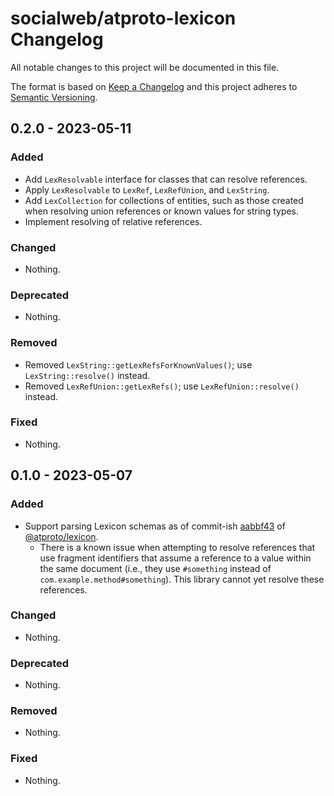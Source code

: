 # socialweb/atproto-lexicon Changelog

All notable changes to this project will be documented in this file.

The format is based on [Keep a Changelog](https://keepachangelog.com/en/1.1.0/)
and this project adheres to [Semantic Versioning](https://semver.org/spec/v2.0.0.html).

## 0.2.0 - 2023-05-11

### Added

- Add `LexResolvable` interface for classes that can resolve references.
- Apply `LexResolvable` to `LexRef`, `LexRefUnion`, and `LexString`.
- Add `LexCollection` for collections of entities, such as those created when resolving union references or known values for string types.
- Implement resolving of relative references.

### Changed

- Nothing.

### Deprecated

- Nothing.

### Removed

- Removed `LexString::getLexRefsForKnownValues()`; use `LexString::resolve()` instead.
- Removed `LexRefUnion::getLexRefs()`; use `LexRefUnion::resolve()` instead.

### Fixed

- Nothing.

## 0.1.0 - 2023-05-07

### Added

- Support parsing Lexicon schemas as of commit-ish [aabbf43](https://github.com/bluesky-social/atproto/blob/aabbf43a7f86b37cefbba614d408534b59f59525/packages/lexicon/src/types.ts) of [@atproto/lexicon](https://www.npmjs.com/package/@atproto/lexicon).
  - There is a known issue when attempting to resolve references that use fragment identifiers that assume a reference to a value within the same document (i.e., they use `#something` instead of `com.example.method#something`). This library cannot yet resolve these references.

### Changed

- Nothing.

### Deprecated

- Nothing.

### Removed

- Nothing.

### Fixed

- Nothing.
